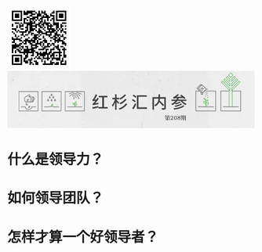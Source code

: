 ![img_1.png](img_1.png)
![img.png](img.png)

# 什么是领导力？

# 如何领导团队？

# 怎样才算一个好领导者？
























